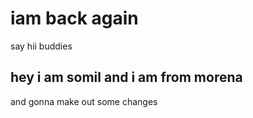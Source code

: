 # iam back again
say hii buddies

## hey i am somil and i am from morena

and gonna make out some changes